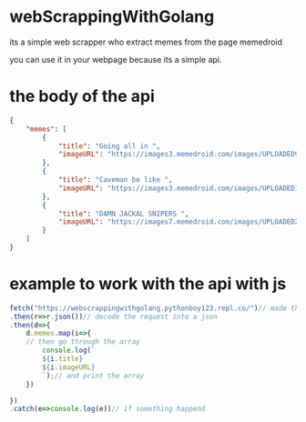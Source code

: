 # webScrappingWithGolang

its a simple web scrapper who extract memes from the page memedroid 

you can use it in your webpage because its a simple api.


# the body of the api

```json
{
	"memes": [
		{
			"title": "Going all in ",
			"imageURL": "https://images3.memedroid.com/images/UPLOADED932/60089f759e36b.jpeg"
		},
		{
			"title": "Caveman be like ",
			"imageURL": "https://images3.memedroid.com/images/UPLOADED190/6008a00f7630b.jpeg"
		},
		{
			"title": "DAMN JACKAL SNIPERS ",
			"imageURL": "https://images7.memedroid.com/images/UPLOADED289/60089fd1ade02.jpeg"
		}
	]
}
```
# example to work with the api  with js
```js
fetch("https://webscrappingwithgolang.pythonboy123.repl.co/")// made the request
.then(r=>r.json())// decode the request into a json
.then(d=>{
	d.memes.map(i=>{
	// then go through the array
		console.log(`
		${i.title}
		${i.imageURL}
		`);// and print the array
	})

})
.catch(e=>console.log(e))// if something happend
```
